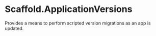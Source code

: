 # Scaffold.ApplicationVersions
Provides a means to perform scripted version migrations as an app is updated.
